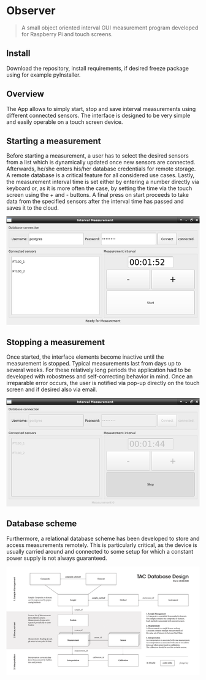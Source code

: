 # Observer
> A small object oriented interval GUI measurement program developed for Raspberry Pi and touch screens.

## Install

Download the repository, install requirements, if desired freeze package using for example pyInstaller.

## Overview

The App allows to simply start, stop and save interval measurements using different connected sensors. The interface is designed to be very simple and easily operable on a touch screen device. 

## Starting a measurement

Before starting a measurement, a user has to select the desired sensors from a list which is dynamically updated once new sensors are connected. Afterwards, he/she enters his/her database credentials for remote storage. A remote database is a critical feature for all considered use cases. Lastly, the measurement interval time is set either by entering a number directly via keyboard or, as it is more often the case, by setting the time via the touch screen using the *+* and *-* buttons. A final press on start proceeds to take data from the specified sensors after the interval time has passed and saves it to the cloud.

![png](docs/images/App3.png)

## Stopping a measurement

Once started, the interface elements become inactive until the measurement is stopped. Typical measurements last from days up to several weeks. For these relatively long periods the application had to be developed with robostness and self-correcting behavior in mind. Once an irreparable error occurs, the user is notified via pop-up directly on the touch screen and if desired also via email.

![png](docs/images/App4.png)

## Database scheme

Furthermore, a relational database scheme has been developed to store and access measurements remotely. This is particularly critical, as the device is usually carried around and connected to some setup for which a constant power supply is not always guaranteed.

![png](docs/images/RC_db_scheme.png)

